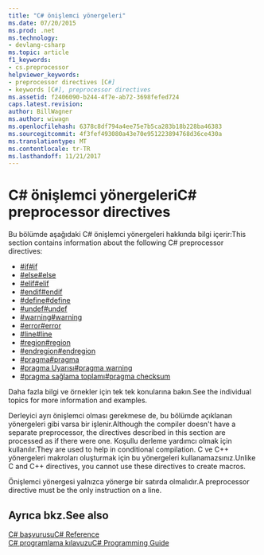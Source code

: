 ```yaml
---
title: "C# önişlemci yönergeleri"
ms.date: 07/20/2015
ms.prod: .net
ms.technology:
- devlang-csharp
ms.topic: article
f1_keywords:
- cs.preprocessor
helpviewer_keywords:
- preprocessor directives [C#]
- keywords [C#], preprocessor directives
ms.assetid: f2406090-b244-4f7e-ab72-3698fefed724
caps.latest.revision: 
author: BillWagner
ms.author: wiwagn
ms.openlocfilehash: 6378c8df794a4ee75e7b5ca283b18b228ba46383
ms.sourcegitcommit: 4f3fef493080a43e70e951223894768d36ce430a
ms.translationtype: MT
ms.contentlocale: tr-TR
ms.lasthandoff: 11/21/2017
---
```

# <a name="c-preprocessor-directives"></a><span data-ttu-id="06efe-102">C# önişlemci yönergeleri</span><span class="sxs-lookup"><span data-stu-id="06efe-102">C# preprocessor directives</span></span>
<span data-ttu-id="06efe-103">Bu bölümde aşağıdaki C# önişlemci yönergeleri hakkında bilgi içerir:</span><span class="sxs-lookup"><span data-stu-id="06efe-103">This section contains information about the following C# preprocessor directives:</span></span>

- [<span data-ttu-id="06efe-104">#if</span><span class="sxs-lookup"><span data-stu-id="06efe-104">#if</span></span>](../../../csharp/language-reference/preprocessor-directives/preprocessor-if.md)
- [<span data-ttu-id="06efe-105">#else</span><span class="sxs-lookup"><span data-stu-id="06efe-105">#else</span></span>](../../../csharp/language-reference/preprocessor-directives/preprocessor-else.md)
- [<span data-ttu-id="06efe-106">#elif</span><span class="sxs-lookup"><span data-stu-id="06efe-106">#elif</span></span>](../../../csharp/language-reference/preprocessor-directives/preprocessor-elif.md)
- [<span data-ttu-id="06efe-107">#endif</span><span class="sxs-lookup"><span data-stu-id="06efe-107">#endif</span></span>](../../../csharp/language-reference/preprocessor-directives/preprocessor-endif.md)
- [<span data-ttu-id="06efe-108">#define</span><span class="sxs-lookup"><span data-stu-id="06efe-108">#define</span></span>](../../../csharp/language-reference/preprocessor-directives/preprocessor-define.md)
- [<span data-ttu-id="06efe-109">#undef</span><span class="sxs-lookup"><span data-stu-id="06efe-109">#undef</span></span>](../../../csharp/language-reference/preprocessor-directives/preprocessor-undef.md)
- [<span data-ttu-id="06efe-110">#warning</span><span class="sxs-lookup"><span data-stu-id="06efe-110">#warning</span></span>](../../../csharp/language-reference/preprocessor-directives/preprocessor-warning.md)
- [<span data-ttu-id="06efe-111">#error</span><span class="sxs-lookup"><span data-stu-id="06efe-111">#error</span></span>](../../../csharp/language-reference/preprocessor-directives/preprocessor-error.md)
- [<span data-ttu-id="06efe-112">#line</span><span class="sxs-lookup"><span data-stu-id="06efe-112">#line</span></span>](../../../csharp/language-reference/preprocessor-directives/preprocessor-line.md)
- [<span data-ttu-id="06efe-113">#region</span><span class="sxs-lookup"><span data-stu-id="06efe-113">#region</span></span>](../../../csharp/language-reference/preprocessor-directives/preprocessor-region.md)
- [<span data-ttu-id="06efe-114">#endregion</span><span class="sxs-lookup"><span data-stu-id="06efe-114">#endregion</span></span>](../../../csharp/language-reference/preprocessor-directives/preprocessor-endregion.md)
- [<span data-ttu-id="06efe-115">#pragma</span><span class="sxs-lookup"><span data-stu-id="06efe-115">#pragma</span></span>](../../../csharp/language-reference/preprocessor-directives/preprocessor-pragma.md)
- [<span data-ttu-id="06efe-116">#pragma Uyarısı</span><span class="sxs-lookup"><span data-stu-id="06efe-116">#pragma warning</span></span>](../../../csharp/language-reference/preprocessor-directives/preprocessor-pragma-warning.md)
- [<span data-ttu-id="06efe-117">#pragma sağlama toplamı</span><span class="sxs-lookup"><span data-stu-id="06efe-117">#pragma checksum</span></span>](../../../csharp/language-reference/preprocessor-directives/preprocessor-pragma-checksum.md)

<span data-ttu-id="06efe-118">Daha fazla bilgi ve örnekler için tek tek konularına bakın.</span><span class="sxs-lookup"><span data-stu-id="06efe-118">See the individual topics for more information and examples.</span></span>

<span data-ttu-id="06efe-119">Derleyici ayrı önişlemci olması gerekmese de, bu bölümde açıklanan yönergeleri gibi varsa bir işlenir.</span><span class="sxs-lookup"><span data-stu-id="06efe-119">Although the compiler doesn't have a separate preprocessor, the directives described in this section are processed as if there were one.</span></span> <span data-ttu-id="06efe-120">Koşullu derleme yardımcı olmak için kullanılır.</span><span class="sxs-lookup"><span data-stu-id="06efe-120">They are used to help in conditional compilation.</span></span> <span data-ttu-id="06efe-121">C ve C++ yönergeleri makroları oluşturmak için bu yönergeleri kullanamazsınız.</span><span class="sxs-lookup"><span data-stu-id="06efe-121">Unlike C and C++ directives, you cannot use these directives to create macros.</span></span>

<span data-ttu-id="06efe-122">Önişlemci yönergesi yalnızca yönerge bir satırda olmalıdır.</span><span class="sxs-lookup"><span data-stu-id="06efe-122">A preprocessor directive must be the only instruction on a line.</span></span>

## <a name="see-also"></a><span data-ttu-id="06efe-123">Ayrıca bkz.</span><span class="sxs-lookup"><span data-stu-id="06efe-123">See also</span></span>
 [<span data-ttu-id="06efe-124">C# başvurusu</span><span class="sxs-lookup"><span data-stu-id="06efe-124">C# Reference</span></span>](../../../csharp/language-reference/index.md)  
 [<span data-ttu-id="06efe-125">C# programlama kılavuzu</span><span class="sxs-lookup"><span data-stu-id="06efe-125">C# Programming Guide</span></span>](../../../csharp/programming-guide/index.md)
